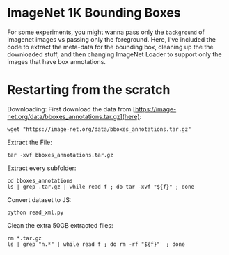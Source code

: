 # ImageNet 1K Bounding Boxes
For some experiments, you might wanna pass only the `background` of imagenet images vs passing only the foreground. Here, I've included the code to extract the meta-data for the bounding box, cleaning up the the downloaded stuff, and then changing ImageNet Loader to support only the images that have box annotations. 




# Restarting from the scratch
Downloading:
First download the data from [https://image-net.org/data/bboxes_annotations.tar.gz](here):
```
wget "https://image-net.org/data/bboxes_annotations.tar.gz"
```

Extract the File:
```
tar -xvf bboxes_annotations.tar.gz 
```

Extract every subfolder:
```
cd bboxes_annotations
ls | grep .tar.gz | while read f ; do tar -xvf "${f}" ; done
```

Convert dataset to JS:
```
python read_xml.py 
```

Clean the extra 50GB extracted files:
```
rm *.tar.gz
ls | grep "n.*" | while read f ; do rm -rf "${f}"  ; done 
```

